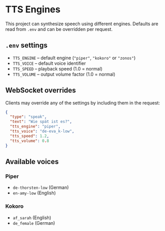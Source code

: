 # TTS Engines

This project can synthesize speech using different engines. Defaults are read from `.env` and can be overridden per request.

## `.env` settings

- `TTS_ENGINE` – default engine (`"piper"`, `"kokoro"` or `"zonos"`)
- `TTS_VOICE` – default voice identifier
- `TTS_SPEED` – playback speed (1.0 = normal)
- `TTS_VOLUME` – output volume factor (1.0 = normal)

## WebSocket overrides

Clients may override any of the settings by including them in the request:

```json
{
  "type": "speak",
  "text": "Wie spät ist es?",
  "tts_engine": "piper",
  "tts_voice": "de-eva_k-low",
  "tts_speed": 1.2,
  "tts_volume": 0.8
}
```

## Available voices

### Piper
- `de-thorsten-low` (German)
- `en-amy-low` (English)

### Kokoro
- `af_sarah` (English)
- `de_female` (German)
